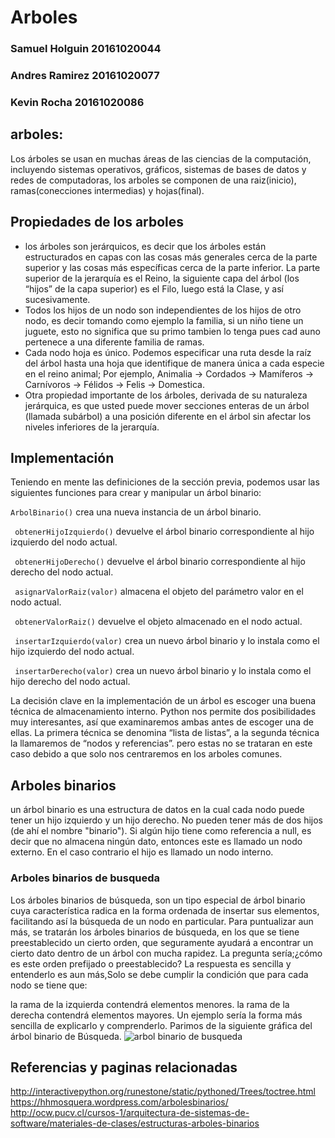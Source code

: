 # Arboles
### Samuel Holguin 20161020044
### Andres Ramirez 20161020077
### Kevin Rocha 20161020086
## arboles:
Los árboles se usan en muchas áreas de las ciencias de la computación, incluyendo sistemas operativos, gráficos, sistemas de bases de datos y redes de computadoras, los arboles se componen de una raiz(inicio), ramas(conecciones intermedias) y hojas(final). 
## Propiedades de los arboles
* los árboles son jerárquicos, es decir que los árboles están estructurados en capas con las cosas más generales cerca de la parte superior y las cosas más específicas cerca de la parte inferior. La parte superior de la jerarquía es el Reino, la siguiente capa del árbol (los “hijos” de la capa superior) es el Filo, luego está la Clase, y así sucesivamente.
* Todos los hijos de un nodo son independientes de los hijos de otro nodo, es decir tomando como ejemplo la familia, si un niño tiene un juguete, esto no significa que su primo tambien lo tenga pues cad auno pertenece a una diferente familia de ramas.
* Cada nodo hoja es único. Podemos especificar una ruta desde la raíz del árbol hasta una hoja que identifique de manera única a cada especie en el reino animal; Por ejemplo, Animalia → Cordados → Mamíferos → Carnívoros → Félidos → Felis → Domestica.
* Otra propiedad importante de los árboles, derivada de su naturaleza jerárquica, es que usted puede mover secciones enteras de un árbol (llamada subárbol) a una posición diferente en el árbol sin afectar los niveles inferiores de la jerarquía.
## Implementación
Teniendo en mente las definiciones de la sección previa, podemos usar las siguientes funciones para crear y manipular un árbol binario:

`ArbolBinario()` crea una nueva instancia de un árbol binario.

`` obtenerHijoIzquierdo()`` devuelve el árbol binario correspondiente al hijo izquierdo del nodo actual.

` obtenerHijoDerecho()` devuelve el árbol binario correspondiente al hijo derecho del nodo actual.

`` asignarValorRaiz(valor)`` almacena el objeto del parámetro valor en el nodo actual.

`` obtenerValorRaiz()`` devuelve el objeto almacenado en el nodo actual.

`` insertarIzquierdo(valor)`` crea un nuevo árbol binario y lo instala como el hijo izquierdo del nodo actual.

`` insertarDerecho(valor)`` crea un nuevo árbol binario y lo instala como el hijo derecho del nodo actual.

La decisión clave en la implementación de un árbol es escoger una buena técnica de almacenamiento interno. Python nos permite dos posibilidades muy interesantes, así que examinaremos ambas antes de escoger una de ellas. La primera técnica se denomina “lista de listas”, a la segunda técnica la llamaremos de “nodos y referencias”. pero estas no se trataran en este caso debido a que solo nos centraremos en los arboles comunes.
## Arboles binarios 
un árbol binario es una estructura de datos en la cual cada nodo puede tener un hijo izquierdo y un hijo derecho. No pueden tener más de dos hijos (de ahí el nombre "binario"). Si algún hijo tiene como referencia a null, es decir que no almacena ningún dato, entonces este es llamado un nodo externo. En el caso contrario el hijo es llamado un nodo interno. 
### Arboles binarios de busqueda
Los árboles binarios de búsqueda, son un tipo especial de árbol binario cuya característica radica en la forma ordenada de insertar sus elementos, facilitando así la búsqueda de un nodo en particular. Para puntualizar aun más, se tratarán los árboles binarios de búsqueda, en los que se tiene preestablecido un cierto orden, que seguramente ayudará a encontrar un cierto dato dentro de un árbol con mucha rapidez.
La pregunta sería;¿cómo es este orden prefijado o preestablecido?  La respuesta es sencilla y entenderlo es aun más,Solo se debe cumplir la condición que para cada nodo se tiene que:

la rama de la izquierda contendrá elementos menores.
la rama de la derecha contendrá elementos mayores.
Un ejemplo sería la forma más sencilla de explicarlo y comprenderlo.  Parimos de la siguiente gráfica del árbol binario de Búsqueda.
![arbol binario de busqueda](https://hhmosquera.files.wordpress.com/2014/05/arbolbinario.png)
## Referencias y paginas relacionadas
<http://interactivepython.org/runestone/static/pythoned/Trees/toctree.html>
<https://hhmosquera.wordpress.com/arbolesbinarios/>
<http://ocw.pucv.cl/cursos-1/arquitectura-de-sistemas-de-software/materiales-de-clases/estructuras-arboles-binarios>

